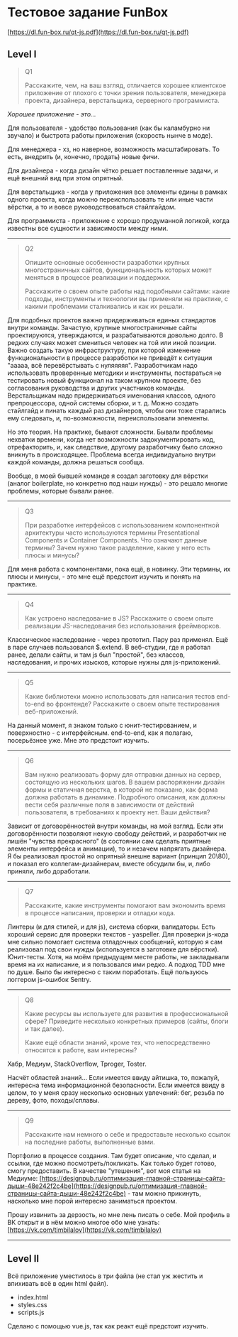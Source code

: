 # Тестовое задание FunBox
[https://dl.fun-box.ru/qt-js.pdf](https://dl.fun-box.ru/qt-js.pdf)

## Level I

>Q1
>
>Расскажите, чем, на ваш взгляд, отличается хорошее клиентское приложение от плохого с точки зрения пользователя, менеджера проекта, дизайнера, верстальщика, серверного программиста.

*Хорошее приложение - это...*

Для пользователя - удобство пользования (как бы каламбурно ни звучало) и быстрота работы приложения (скорость нынче в моде).

Для менеджера - хз, но наверное, возможность масштабировать. То есть, внедрить (и, конечно, продать) новые фичи.

Для дизайнера - когда дизайн чётко решает поставленные задачи, и ещё внешний вид при этом опрятный.

Для верстальщика - когда у приложения все элементы едины в рамках одного проекта, когда можно переиспользовать те или иные части вёрстки, а то и вовсе руководствоваться стайлгайдом.

Для программиста - приложение с хорошо продуманной логикой, когда известны все сущности и зависимости между ними.

---


>Q2
>
>Опишите основные особенности разработки крупных многостраничных сайтов, функциональность которых может меняться в процессе реализации и поддержки.
>
>Расскажите о своем опыте работы над подобными сайтами: какие подходы, инструменты и технологии вы применяли на практике, с какими проблемами сталкивались и как их решали.

Для подобных проектов важно придерживаться единых стандартов внутри команды. Зачастую, крупные многостраничные сайты проектируются, утверждаются, и разрабатываются довольно долго. В редких случаях может смениться человек на той или иной позиции. Важно создать такую инфраструктуру, при которой изменение функциональности в процессе разработки не приведёт к ситуации "ааааа, всё перевёрстывать с нуляяяяя". Разработчикам надо использовать проверенные методики и инструменты, постараться не тестировать новый функционал на таком крупном проекте, без согласования руководства и других участников команды. Верстальщикам надо придерживаться именования классов, одного препроцессора, одной системы сборки, и т. д. Можно создать стайлгайд и пинать каждый раз дизайнеров, чтобы они тоже старались ему следовать, и, по-возможности, переиспользовали элементы.

Но это теория. На практике, бывают сложности. Бывали проблемы нехватки времени, когда нет возможности задокументировать код, отрефакторить, и, как следствие, другому разработчику было сложно вникнуть в происходящее. Проблема всегда индивидуально внутри каждой команды, должна решаться сообща.

Вообще, в моей бывшей команде я создал заготовку для вёрстки (аналог boilerplate, но конкретно под наши нужды) - это решало многие проблемы, которые бывали ранее.

---

>Q3
>
>При разработке интерфейсов с использованием компонентной архитектуры часто используются термины Presentational Сomponents и Сontainer Сomponents. Что означают данные термины? Зачем нужно такое разделение, какие у него есть плюсы и минусы?

Для меня работа с компонентами, пока ещё, в новинку. Эти термины, их плюсы и минусы, - это мне ещё предстоит изучить и понять на практике.

---

>Q4
>
>Как устроено наследование в JS? Расскажите о своем опыте реализации JS-наследования без использования фреймворков.

Классическое наследование - через прототип. Пару раз применял. Ещё в паре случаев пользовался $.extend. В веб-студии, где я работал ранее, делали сайты, и там js был "простой", без классов, наследования, и прочих изысков, которые нужны для js-приложений.

---

>Q5
>
>Какие библиотеки можно использовать для написания тестов end-to-end во фронтенде? Расскажите о своем опыте тестирования веб-приложений.

На данный момент, я знаком только с юнит-тестированием, и поверхностно - с интерфейсным. end-to-end, как я полагаю, посерьёзнее уже. Мне это предстоит изучить.

---

>Q6
>
>Вам нужно реализовать форму для отправки данных на сервер, состоящую из нескольких шагов. В вашем распоряжении дизайн формы и статичная верстка, в которой не показано, как форма должна работать в динамике. Подробного описания, как должны вести себя различные поля в зависимости от действий пользователя, в требованиях к проекту нет. Ваши действия?

Зависит от договорённостей внутри команды, на мой взгляд. Если эти договорённости позволяют некую свободу действий, и разработчик не лишён "чувства прекрасного" (в состоянии сам сделать приятные элементы интерфейса и анимации), то и незачем напрягать дизайнера. Я бы реализовал простой но опрятный внешне вариант (принцип 20\80), и показал его коллегам-дизайнерам, вместе обсудили бы, и, либо приняли, либо доработали.

---

>Q7
>
>Расскажите, какие инструменты помогают вам экономить время в процессе написания, проверки и отладки кода.

Линтеры (и для стилей, и для js), система сборки, валидаторы. Есть хороший сервис для проверки текстов - yaspeller. Для проверки js-кода мне сильно помогает система отладочных сообщений, которую я сам реализовал под свои нужды (используется в заготовке для вёрстки). Юнит-тесты. Хотя, на моём предыдущем месте работы, не закладывали время на их написание, и я пользовался ими редко. А подход TDD мне по душе. Было бы интересно с таким поработать. Ещё пользуюсь логгером js-ошибок Sentry.

---

>Q8
>
>Какие ресурсы вы используете для развития в профессиональной сфере? Приведите несколько конкретных примеров (сайты, блоги и так далее).
>
>Какие ещё области знаний, кроме тех, что непосредственно относятся к работе, вам интересны?

Хабр, Медиум, StackOverflow, Tproger, Toster.

Насчёт областей знаний... Если имеется ввиду айтишка, то, пожалуй, интересна тема информационной безопасности. Если имеется ввиду в целом, то у меня сразу несколько основных увлечений: бег, резьба по дереву, фото, походы/сплавы.

---

>Q9
>
>Расскажите нам немного о себе и предоставьте несколько ссылок на последние работы, выполненные вами.

Портфолио в процессе создания. Там будет описание, что сделал, и ссылки, где можно посмотреть/покликать. Как только будет готово, смогу предоставить. В качестве "утешения", вот моя статья на Медиуме: [https://designpub.ru/оптимизация-главной-страницы-сайта-дыши-48e242f2c4be](https://designpub.ru/оптимизация-главной-страницы-сайта-дыши-48e242f2c4be) - там можно прикинуть, насколько мне порой интересно заниматься проектом.

Прошу извинить за дерзость, но мне лень писать о себе. Мой профиль в ВК открыт и в нём можно многое обо мне узнать: [https://vk.com/timbilalov](https://vk.com/timbilalov)

---

## Level II

Всё приложение уместилось в три файла (не стал уж жестить и впихивать всё в один html файл).

* index.html
* styles.css
* scripts.js

Сделано с помощью vue.js, так как реакт ещё предстоит изучить.